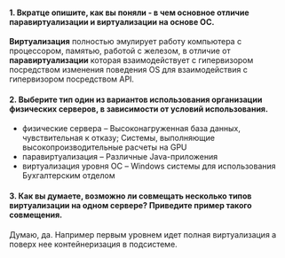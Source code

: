 #### 1. Вкратце опишите, как вы поняли - в чем основное отличие паравиртуализации и виртуализации на основе ОС.
**Виртуализация** полностью эмулирует работу компьютера с процессором, памятью, работой с железом, в отличие от
**паравиртуализации** которая взаимодействует с гипервизором посредством изменения поведения OS для взаимодействия
с гипервизором посредством API.

#### 2. Выберите тип один из вариантов использования организации физических серверов, в зависимости от условий использования.
- физические сервера – Высоконагруженная база данных, чувствительная к отказу; Системы, выполняющие высокопроизводительные расчеты на GPU
- паравиртуализация – Различные Java-приложения
- виртуализация уровня ОС – Windows системы для использования Бухгалтерским отделом

#### 3. Как вы думаете, возможно ли совмещать несколько типов виртуализации на одном сервере? Приведите пример такого совмещения.
Думаю, да. Например первым уровнем идет полная виртуализация а поверх нее контейнеризация в подсистеме.
